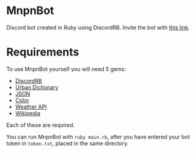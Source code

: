 # MnpnBot
Discord bot created in Ruby using DiscordRB.
Invite the bot with [this link](https://discordapp.com/oauth2/authorize?client_id=289471282720800768&scope=bot&permissions=0).

# Requirements
To use MnpnBot yourself you will need 5 gems:
- [DiscordRB](https://github.com/meew0/discordrb)
- [Urban Dictionary](https://github.com/milesmatthias/urban_dict)
- [JSON](https://github.com/flori/json)
- [Color](https://github.com/halostatue/color)
- [Weather API](https://github.com/stewart/weather-api)
- [Wikipedia](https://github.com/kenpratt/wikipedia-client)

Each of these are required.

You can run MnpnBot with `ruby main.rb`, after you have entered your bot token in `token.txt`, placed in the same directory.
